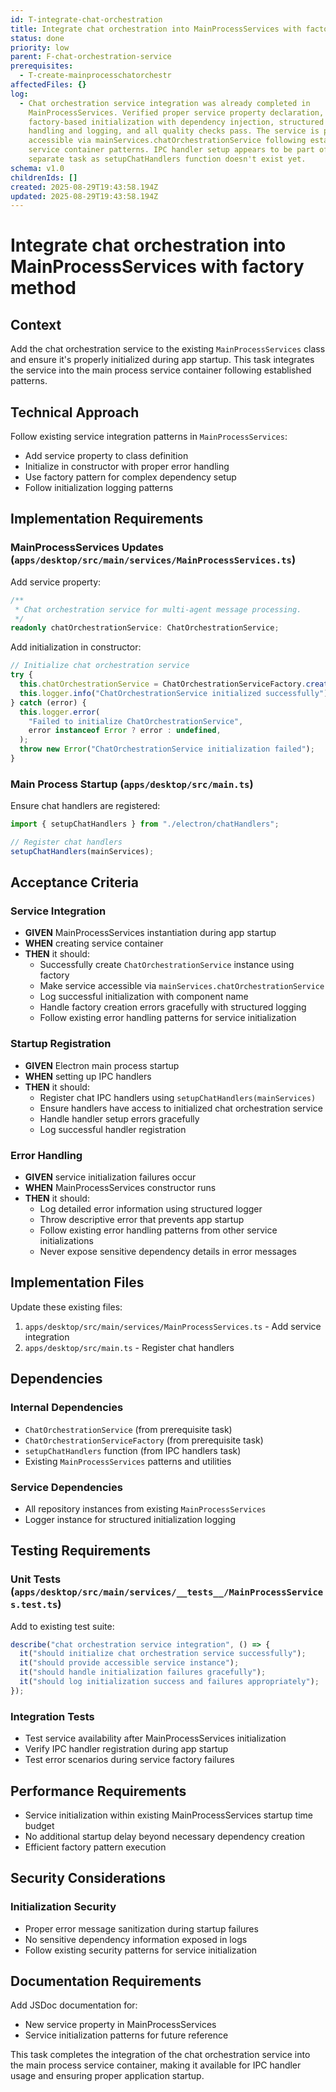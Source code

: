 ```yaml
---
id: T-integrate-chat-orchestration
title: Integrate chat orchestration into MainProcessServices with factory method
status: done
priority: low
parent: F-chat-orchestration-service
prerequisites:
  - T-create-mainprocesschatorchestr
affectedFiles: {}
log:
  - Chat orchestration service integration was already completed in
    MainProcessServices. Verified proper service property declaration,
    factory-based initialization with dependency injection, structured error
    handling and logging, and all quality checks pass. The service is properly
    accessible via mainServices.chatOrchestrationService following established
    service container patterns. IPC handler setup appears to be part of a
    separate task as setupChatHandlers function doesn't exist yet.
schema: v1.0
childrenIds: []
created: 2025-08-29T19:43:58.194Z
updated: 2025-08-29T19:43:58.194Z
---
```


# Integrate chat orchestration into MainProcessServices with factory method

## Context

Add the chat orchestration service to the existing `MainProcessServices` class and ensure it's properly initialized during app startup. This task integrates the service into the main process service container following established patterns.

## Technical Approach

Follow existing service integration patterns in `MainProcessServices`:

- Add service property to class definition
- Initialize in constructor with proper error handling
- Use factory pattern for complex dependency setup
- Follow initialization logging patterns

## Implementation Requirements

### MainProcessServices Updates (`apps/desktop/src/main/services/MainProcessServices.ts`)

Add service property:

```typescript
/**
 * Chat orchestration service for multi-agent message processing.
 */
readonly chatOrchestrationService: ChatOrchestrationService;
```

Add initialization in constructor:

```typescript
// Initialize chat orchestration service
try {
  this.chatOrchestrationService = ChatOrchestrationServiceFactory.create(this);
  this.logger.info("ChatOrchestrationService initialized successfully");
} catch (error) {
  this.logger.error(
    "Failed to initialize ChatOrchestrationService",
    error instanceof Error ? error : undefined,
  );
  throw new Error("ChatOrchestrationService initialization failed");
}
```

### Main Process Startup (`apps/desktop/src/main.ts`)

Ensure chat handlers are registered:

```typescript
import { setupChatHandlers } from "./electron/chatHandlers";

// Register chat handlers
setupChatHandlers(mainServices);
```

## Acceptance Criteria

### Service Integration

- **GIVEN** MainProcessServices instantiation during app startup
- **WHEN** creating service container
- **THEN** it should:
  - Successfully create `ChatOrchestrationService` instance using factory
  - Make service accessible via `mainServices.chatOrchestrationService`
  - Log successful initialization with component name
  - Handle factory creation errors gracefully with structured logging
  - Follow existing error handling patterns for service initialization

### Startup Registration

- **GIVEN** Electron main process startup
- **WHEN** setting up IPC handlers
- **THEN** it should:
  - Register chat IPC handlers using `setupChatHandlers(mainServices)`
  - Ensure handlers have access to initialized chat orchestration service
  - Handle handler setup errors gracefully
  - Log successful handler registration

### Error Handling

- **GIVEN** service initialization failures occur
- **WHEN** MainProcessServices constructor runs
- **THEN** it should:
  - Log detailed error information using structured logger
  - Throw descriptive error that prevents app startup
  - Follow existing error handling patterns from other service initializations
  - Never expose sensitive dependency details in error messages

## Implementation Files

Update these existing files:

1. `apps/desktop/src/main/services/MainProcessServices.ts` - Add service integration
2. `apps/desktop/src/main.ts` - Register chat handlers

## Dependencies

### Internal Dependencies

- `ChatOrchestrationService` (from prerequisite task)
- `ChatOrchestrationServiceFactory` (from prerequisite task)
- `setupChatHandlers` function (from IPC handlers task)
- Existing `MainProcessServices` patterns and utilities

### Service Dependencies

- All repository instances from existing `MainProcessServices`
- Logger instance for structured initialization logging

## Testing Requirements

### Unit Tests (`apps/desktop/src/main/services/__tests__/MainProcessServices.test.ts`)

Add to existing test suite:

```typescript
describe("chat orchestration service integration", () => {
  it("should initialize chat orchestration service successfully");
  it("should provide accessible service instance");
  it("should handle initialization failures gracefully");
  it("should log initialization success and failures appropriately");
});
```

### Integration Tests

- Test service availability after MainProcessServices initialization
- Verify IPC handler registration during app startup
- Test error scenarios during service factory failures

## Performance Requirements

- Service initialization within existing MainProcessServices startup time budget
- No additional startup delay beyond necessary dependency creation
- Efficient factory pattern execution

## Security Considerations

### Initialization Security

- Proper error message sanitization during startup failures
- No sensitive dependency information exposed in logs
- Follow existing security patterns for service initialization

## Documentation Requirements

Add JSDoc documentation for:

- New service property in MainProcessServices
- Service initialization patterns for future reference

This task completes the integration of the chat orchestration service into the main process service container, making it available for IPC handler usage and ensuring proper application startup.
